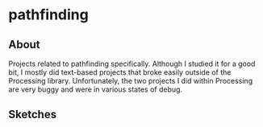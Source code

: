 # pathfinding

## About

Projects related to pathfinding specifically. Although I studied it for a good bit, I mostly did text-based projects that broke easily outside of the Processing library. Unfortunately, the two projects I did within Processing are very buggy and were in various states of debug.

## Sketches